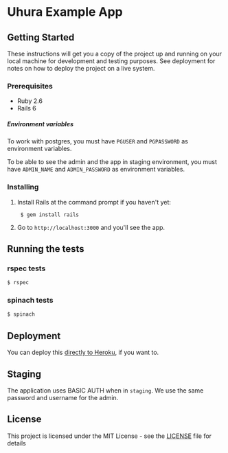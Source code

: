 # Uhura Example App

## Getting Started

These instructions will get you a copy of the project up and running on your local machine for development and testing purposes. See deployment for notes on how to deploy the project on a live system.

### Prerequisites

- Ruby 2.6
- Rails 6

##### Environment variables

To work with postgres, you must have `PGUSER` and `PGPASSWORD` as environment variables.

To be able to see the admin and the app in staging environment, you must have `ADMIN_NAME` and `ADMIN_PASSWORD` as environment variables.

### Installing

1. Install Rails at the command prompt if you haven't yet:

        $ gem install rails

2. Go to `http://localhost:3000` and you'll see the app.

## Running the tests

### rspec tests

```sh
$ rspec
```

### spinach tests

```sh
$ spinach
```

## Deployment

You can deploy this [directly to Heroku](https://heroku.com/deploy?template=https://github.com/dailydrip/rails_jig), if you want to.

## Staging

The application uses BASIC AUTH when in `staging`. We use the same password and username for the admin.

## License

This project is licensed under the MIT License - see the [LICENSE](LICENSE) file for details
